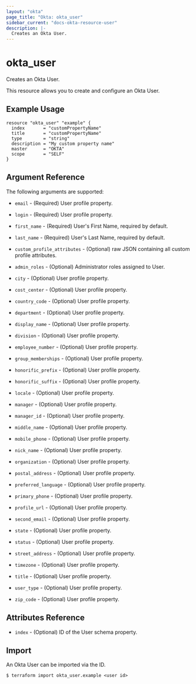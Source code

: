 ```yaml
---
layout: "okta"
page_title: "Okta: okta_user"
sidebar_current: "docs-okta-resource-user"
description: |-
  Creates an Okta User.
---
```


# okta_user

Creates an Okta User.

This resource allows you to create and configure an Okta User.

## Example Usage

```hcl
resource "okta_user" "example" {
  index       = "customPropertyName"
  title       = "customPropertyName"
  type        = "string"
  description = "My custom property name"
  master      = "OKTA"
  scope       = "SELF"
}
```

## Argument Reference

The following arguments are supported:

* `email` - (Required) User profile property.

* `login` - (Required) User profile property.

* `first_name` - (Required) User's First Name, required by default.

* `last_name` - (Required) User's Last Name, required by default.

* `custom_profile_attributes` - (Optional) raw JSON containing all custom profile attributes.

* `admin_roles` - (Optional) Administrator roles assigned to User.

* `city` - (Optional) User profile property.

* `cost_center` - (Optional) User profile property.

* `country_code` - (Optional) User profile property.

* `department` - (Optional) User profile property.

* `display_name` - (Optional) User profile property.

* `division` - (Optional) User profile property.

* `employee_number` - (Optional) User profile property.

* `group_memberships` - (Optional) User profile property.

* `honorific_prefix` - (Optional) User profile property.

* `honorific_suffix` - (Optional) User profile property.

* `locale` - (Optional) User profile property.

* `manager` - (Optional) User profile property.

* `manager_id` - (Optional) User profile property.

* `middle_name` - (Optional) User profile property.

* `mobile_phone` - (Optional) User profile property.

* `nick_name` - (Optional) User profile property.

* `organization` - (Optional) User profile property.

* `postal_address` - (Optional) User profile property.

* `preferred_language` - (Optional) User profile property.

* `primary_phone` - (Optional) User profile property.

* `profile_url` - (Optional) User profile property.

* `second_email` - (Optional) User profile property.

* `state` - (Optional) User profile property.

* `status` - (Optional) User profile property.

* `street_address` - (Optional) User profile property.

* `timezone` - (Optional) User profile property.

* `title` - (Optional) User profile property.

* `user_type` - (Optional) User profile property.

* `zip_code` - (Optional) User profile property.

## Attributes Reference

* `index` - (Optional) ID of the User schema property.

## Import

An Okta User can be imported via the ID.

```
$ terraform import okta_user.example <user id>
```
